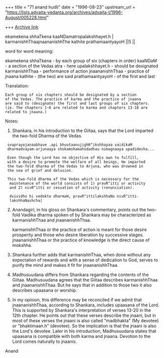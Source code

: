 +++
title = "71 anand hudli"
date = "1996-08-23"
upstream_url = "https://lists.advaita-vedanta.org/archives/advaita-l/1996-August/005228.html"

+++
[Archive link](https://lists.advaita-vedanta.org/archives/advaita-l/1996-August/005228.html)

  ekamekena shhaTkena kaaNDamatropalakshhayet.h |
  karmanishhThaajnaananishhThe kathite prathamaantyayoH ||5 ||

  word for word meaning:

   ekamekena shhaTkena -  by each group of six (chapters in order)
   kaaNDaM - a section of the Vedas
   atra - here
   upalakshhayet.h - should be designated
   karmanishhThaa - performance of action
   jnaananishhThaa - practice of jnaana
   kathite - (the two) are said
   prathamaantyayoH - of the first and last

   Translation:

    Each group of six chapters should be designated by a section
    of the Vedas. The practice of karma and the practice of jnaana
    are said to (designate) the first and last groups of six chapters.
    (ie. The chapters 1-6 are related to karma and chapters 13-18 are
    related to jnaana.)

   Notes:

   1) Shankara, in his introduction to the Giitaa, says that the
      Lord imparted the two-fold Dharma of the Vedas.

     svaprayojanaabhave .api bhuutaanujighR^ikshhayaa vaidikaM
     dharmadvayam-arjunaaya shokamohamahodadhau nimagnaaya upadidesha...

     Even though the Lord has no objective of His own to fulfill,
     with a desire to promote the welfare of all beings, He imparted
     the two-fold dharma of the Vedas to Arjuna, who was drowned in
     the sea of grief and delusion.

     This two-fold dharma of the Vedas which is necessary for the
      maintenance of the world consists of 1) pravR^itti or activity
      and 2) nivR^itti or cessation of activity (renunciation).

      dvividho hi vedokto dharmaH, pravR^ittilakshhaNo nivR^itti-
      lakshhaNashcha|

 2)   Anandagiri, in his gloss on Shankara's commentary, points out
      the two-fold Vaidika dharma spoken of by Shankara may be
      characterized as karmanishhThaa and jnaananishhThaa.

      karmanishhThaa or the practice of action is meant for those
      desire prosperity and those who desire liberation by successive
      stages. jnaananishhThaa or the practice of knowledge is the
      direct cause of mokshha.

 3) Shankara further adds that karmanishhThaa, when done without any
   expectation of rewards and with a sense of dedication to God, serves
   to purify the mind and makes it fit for jnaananishhThaa.

 4) Madhusuudana differs from Shankara regarding the contents of the
    Giitaa. Madhusuudana agrees that the Giitaa describes karmanishhThaa
    and jnaananishhThaa. But he says that in addition to those two
    it also describes upaasana or worship.

 5) In my opinion, this difference may be reconciled if we admit that
    jnaananishhThaa, according to Shankara, includes upaasana of the
    Lord. This is supported by Shankara's interpretation of verses
    13-20 in the 12th chapter. He points out that these verses
    describe the jnaani, but in most of these verses the jnaani is
    also called "madbhakta" (My devotee) or "bhaktimaan.h" (devotee).
    So the implication is that the jnaani is also the Lord's devotee.
    Later in his introduction, Madhusuudana states that upaasana is
    compatible with both karma and jnaana. Devotion to the Lord comes
    naturally to jnaanis.


Anand

